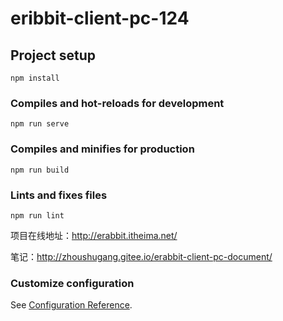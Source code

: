 <!--
 * @Descripttion: 
 * @version: 
 * @Author: congsir
 * @Date: 2022-06-16 23:10:14
 * @LastEditors: 
 * @LastEditTime: 2022-06-16 23:16:51
-->
# eribbit-client-pc-124

## Project setup
```
npm install
```

### Compiles and hot-reloads for development
```
npm run serve
```

### Compiles and minifies for production
```
npm run build
```

### Lints and fixes files
```
npm run lint
```

项目在线地址：http://erabbit.itheima.net/

笔记：http://zhoushugang.gitee.io/erabbit-client-pc-document/

### Customize configuration
See [Configuration Reference](https://cli.vuejs.org/config/).
